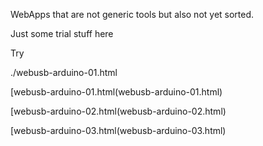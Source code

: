 WebApps that are not generic tools but also not yet sorted.


Just some trial stuff here



Try


./webusb-arduino-01.html



[webusb-arduino-01.html(webusb-arduino-01.html)

[webusb-arduino-02.html(webusb-arduino-02.html)

[webusb-arduino-03.html(webusb-arduino-03.html)
